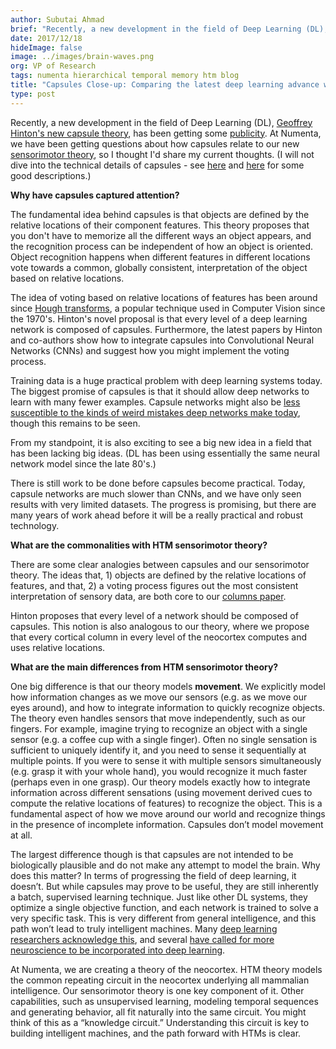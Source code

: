 ```yaml
---
author: Subutai Ahmad
brief: "Recently, a new development in the field of Deep Learning (DL), Geoffrey Hinton's new capsule theory, has been getting some publicity. At Numenta, we have been getting questions about how capsules relate to our new sensorimotor theory, so I thought I'd share my current thoughts."
date: 2017/12/18
hideImage: false
image: ../images/brain-waves.png
org: VP of Research
tags: numenta hierarchical temporal memory htm blog
title: "Capsules Close-up: Comparing the latest deep learning advance with HTM Sensorimotor Theory"
type: post
---
```


Recently, a new development in the field of Deep Learning (DL), [Geoffrey Hinton's new capsule theory](http://arxiv.org/abs/1710.09829), has been getting some [publicity](https://www.nytimes.com/2017/11/28/technology/artificial-intelligence-research-toronto.html). At Numenta, we have been getting questions about how capsules relate to our new [sensorimotor theory](https://numenta.com/papers/a-theory-of-how-columns-in-the-neocortex-enable-learning-the-structure-of-the-world/), so I thought I'd share my current thoughts. (I will not dive into the technical details of capsules - see [here](https://jhui.github.io/2017/11/03/Dynamic-Routing-Between-Capsules) and [here](https://blog.acolyer.org/2017/11/13/dynamic-routing-between-capsules/amp) for some good descriptions.)

**Why have capsules captured attention?**

The fundamental idea behind capsules is that objects are defined by the relative locations of their component features. This theory proposes that you don't have to memorize all the different ways an object appears, and the recognition process can be independent of how an object is oriented. Object recognition happens when different features in different locations vote towards a common, globally consistent, interpretation of the object based on relative locations.

The idea of voting based on relative locations of features has been around since [Hough transforms](https://en.wikipedia.org/wiki/Hough_transform), a popular technique used in Computer Vision since the 1970's. Hinton's novel proposal is that every level of a deep learning network is composed of capsules. Furthermore, the latest papers by Hinton and co-authors show how to integrate capsules into Convolutional Neural Networks (CNNs) and suggest how you might implement the voting process.

Training data is a huge practical problem with deep learning systems today. The biggest promise of capsules is that it should allow deep networks to learn with many fewer examples. Capsule networks might also be [less susceptible to the kinds of weird mistakes deep networks make today](https://www.theverge.com/2017/4/12/15271874/ai-adversarial-images-fooling-attacks-artificial-intelligence), though this remains to be seen.

From my standpoint, it is also exciting to see a big new idea in a field that has been lacking big ideas. (DL has been using essentially the same neural network model since the late 80's.)

There is still work to be done before capsules become practical. Today, capsule networks are much slower than CNNs, and we have only seen results with very limited datasets. The progress is promising, but there are many years of work ahead before it will be a really practical and robust technology.

**What are the commonalities with HTM sensorimotor theory?**

There are some clear analogies between capsules and our sensorimotor theory. The ideas that, 1) objects are defined by the relative locations of features, and that, 2) a voting process figures out the most consistent interpretation of sensory data, are both core to our [columns paper](https://numenta.com/papers/a-theory-of-how-columns-in-the-neocortex-enable-learning-the-structure-of-the-world/).

Hinton proposes that every level of a network should be composed of capsules. This notion is also analogous to our theory, where we propose that every cortical column in every level of the neocortex computes and uses relative locations.

**What are the main differences from HTM sensorimotor theory?**

One big difference is that our theory models **movement**. We explicitly model how information changes as we move our sensors (e.g. as we move our eyes around), and how to integrate information to quickly recognize objects. The theory even handles sensors that move independently, such as our fingers. For example, imagine trying to recognize an object with a single sensor (e.g. a coffee cup with a single finger). Often no single sensation is sufficient to uniquely identify it, and you need to sense it sequentially at multiple points. If you were to sense it with multiple sensors simultaneously (e.g. grasp it with your whole hand), you would recognize it much faster (perhaps even in one grasp). Our theory models exactly how to integrate information across different sensations (using movement derived cues to compute the relative locations of features) to recognize the object. This is a fundamental aspect of how we move around our world and recognize things in the presence of incomplete information. Capsules don’t model movement at all.

The largest difference though is that capsules are not intended to be biologically plausible and do not make any attempt to model the brain. Why does this matter? In terms of progressing the field of deep learning, it doesn’t. But while capsules may prove to be useful, they are still inherently a batch, supervised learning technique. Just like other DL systems, they optimize a single objective function, and each network is trained to solve a very specific task. This is very different from general intelligence, and this path won’t lead to truly intelligent machines. Many [deep learning researchers acknowledge this](http://www.cell.com/neuron/fulltext/S0896-6273(17)30509-3), and several [have called for more neuroscience to be incorporated into deep learning](https://www.frontiersin.org/articles/10.3389/fncom.2016.00094/full).

At Numenta, we are creating a theory of the neocortex. HTM theory models the common repeating circuit in the neocortex underlying all mammalian intelligence. Our sensorimotor theory is one key component of it. Other capabilities, such as unsupervised learning, modeling temporal sequences and generating behavior, all fit naturally into the same circuit. You might think of this as a “knowledge circuit.” Understanding this circuit is key to building intelligent machines, and the path forward with HTMs is clear.
